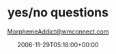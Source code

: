 ---
title: 'yes/no questions'
posts: 2
hash: 't599'
author: 'MorphemeAddict@wmconnect.com'
date: 2006-11-29T05:18:00+00:00
sources:
  - http://forums.tokipona.org/viewtopic.php%3Ft=599.html
---